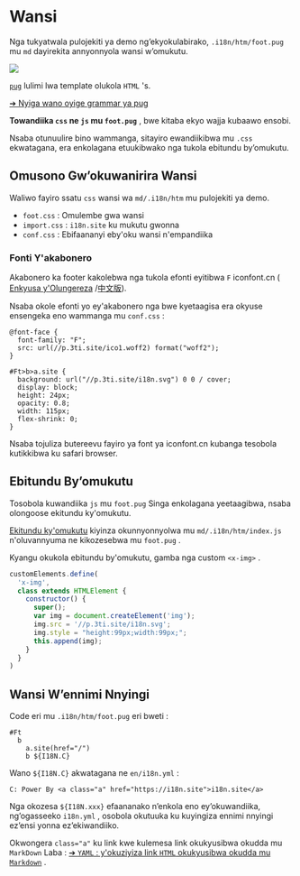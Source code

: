 # Wansi

Nga tukyatwala pulojekiti ya demo ng’ekyokulabirako, `.i18n/htm/foot.pug` mu `md` dayirekita annyonnyola wansi w’omukutu.

![](https://p.3ti.site/1721286077.avif)

[`pug`](https://pugjs.org) lulimi lwa template olukola `HTML` 's.

[➔ Nyiga wano oyige grammar ya pug](https://pugjs.org)

**Towandiika `css` ne `js` mu `foot.pug`** , bwe kitaba ekyo wajja kubaawo ensobi.

Nsaba otunuulire bino wammanga, sitayiro ewandiikibwa mu `.css` ekwatagana, era enkolagana etuukibwako nga tukola ebitundu by’omukutu.

## Omusono Gw’okuwanirira Wansi

Waliwo fayiro ssatu `css` wansi wa `md/.i18n/htm` mu pulojekiti ya demo.

* `foot.css` : Omulembe gwa wansi
* `import.css` : `i18n.site` ku mukutu gwonna
* `conf.css` : Ebifaananyi eby'oku wansi n'empandiika

### Fonti Y'akabonero

Akabonero ka footer kakolebwa nga tukola efonti eyitibwa `F` iconfont.cn ( [Enkyusa y'Olungereza](https://www.iconfont.cn/?lang=en-us) /[中文版](https://www.iconfont.cn/?lang=zh)).

Nsaba okole efonti yo ey'akabonero nga bwe kyetaagisa era okyuse ensengeka eno wammanga mu `conf.css` :

```
@font-face {
  font-family: "F";
  src: url(//p.3ti.site/ico1.woff2) format("woff2");
}

#Ft>b>a.site {
  background: url("//p.3ti.site/i18n.svg") 0 0 / cover;
  display: block;
  height: 24px;
  opacity: 0.8;
  width: 115px;
  flex-shrink: 0;
}
```

Nsaba tojuliza butereevu fayiro ya font ya iconfont.cn kubanga tesobola kutikkibwa ku safari browser.

## Ebitundu By’omukutu

Tosobola kuwandiika `js` mu `foot.pug` Singa enkolagana yeetaagibwa, nsaba olongoose ekitundu ky'omukutu.

[Ekitundu ky'omukutu](https://www.freecodecamp.org/news/build-your-first-web-component/) kiyinza okunnyonnyolwa mu `md/.i18n/htm/index.js` n'oluvannyuma ne kikozesebwa mu `foot.pug` .

Kyangu okukola ebitundu by'omukutu, gamba nga custom `<x-img>` .

```js
customElements.define(
  'x-img',
  class extends HTMLElement {
    constructor() {
      super();
      var img = document.createElement('img');
      img.src = '//p.3ti.site/i18n.svg';
      img.style = "height:99px;width:99px;";
      this.append(img);
    }
  }
)
```

## Wansi W’ennimi Nnyingi

Code eri mu `.i18n/htm/foot.pug` eri bweti :

```
#Ft
  b
    a.site(href="/")
    b ${I18N.C}
```

Wano `${I18N.C}` akwatagana ne `en/i18n.yml` :

```
C: Power By <a class="a" href="https://i18n.site">i18n.site</a>
```

Nga okozesa `${I18N.xxx}` efaananako n’enkola eno ey’okuwandiika, ng’ogasseeko `i18n.yml` , osobola okutuuka ku kuyingiza ennimi nnyingi ez’ensi yonna ez’ekiwandiiko.

Okwongera `class="a"` ku link kwe kulemesa link okukyusibwa okudda mu `MarkDown` Laba :
 [➔ `YAML` : y'okuziyiza link `HTML` okukyusibwa okudda mu `Markdown`](/i18/qa#H2) .